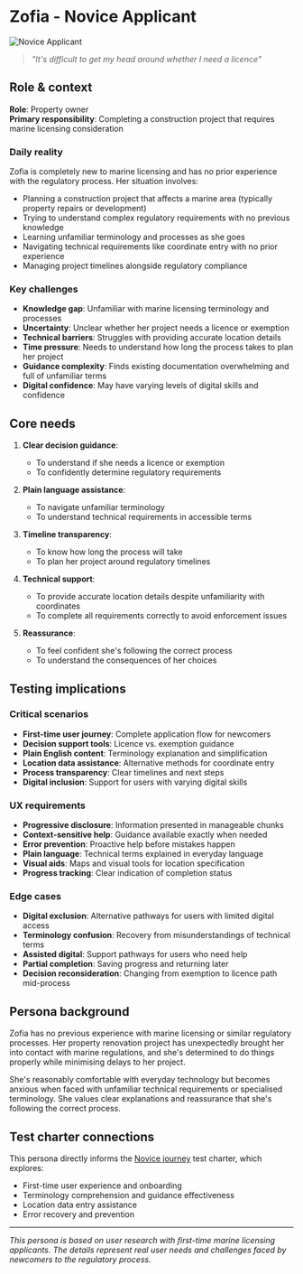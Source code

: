# Zofia - Novice Applicant

![Novice Applicant](https://via.placeholder.com/800x400?text=Zofia+-+Novice+Applicant)

> _"It's difficult to get my head around whether I need a licence"_

## Role & context

**Role**: Property owner  
**Primary responsibility**: Completing a construction project that requires marine licensing consideration

### Daily reality

Zofia is completely new to marine licensing and has no prior experience with the regulatory process. Her situation involves:

- Planning a construction project that affects a marine area (typically property repairs or development)
- Trying to understand complex regulatory requirements with no previous knowledge
- Learning unfamiliar terminology and processes as she goes
- Navigating technical requirements like coordinate entry with no prior experience
- Managing project timelines alongside regulatory compliance

### Key challenges

- **Knowledge gap**: Unfamiliar with marine licensing terminology and processes
- **Uncertainty**: Unclear whether her project needs a licence or exemption
- **Technical barriers**: Struggles with providing accurate location details
- **Time pressure**: Needs to understand how long the process takes to plan her project
- **Guidance complexity**: Finds existing documentation overwhelming and full of unfamiliar terms
- **Digital confidence**: May have varying levels of digital skills and confidence

## Core needs

1. **Clear decision guidance**:

   - To understand if she needs a licence or exemption
   - To confidently determine regulatory requirements

2. **Plain language assistance**:

   - To navigate unfamiliar terminology
   - To understand technical requirements in accessible terms

3. **Timeline transparency**:

   - To know how long the process will take
   - To plan her project around regulatory timelines

4. **Technical support**:

   - To provide accurate location details despite unfamiliarity with coordinates
   - To complete all requirements correctly to avoid enforcement issues

5. **Reassurance**:
   - To feel confident she's following the correct process
   - To understand the consequences of her choices

## Testing implications

### Critical scenarios

- **First-time user journey**: Complete application flow for newcomers
- **Decision support tools**: Licence vs. exemption guidance
- **Plain English content**: Terminology explanation and simplification
- **Location data assistance**: Alternative methods for coordinate entry
- **Process transparency**: Clear timelines and next steps
- **Digital inclusion**: Support for users with varying digital skills

### UX requirements

- **Progressive disclosure**: Information presented in manageable chunks
- **Context-sensitive help**: Guidance available exactly when needed
- **Error prevention**: Proactive help before mistakes happen
- **Plain language**: Technical terms explained in everyday language
- **Visual aids**: Maps and visual tools for location specification
- **Progress tracking**: Clear indication of completion status

### Edge cases

- **Digital exclusion**: Alternative pathways for users with limited digital access
- **Terminology confusion**: Recovery from misunderstandings of technical terms
- **Assisted digital**: Support pathways for users who need help
- **Partial completion**: Saving progress and returning later
- **Decision reconsideration**: Changing from exemption to licence path mid-process

## Persona background

Zofia has no previous experience with marine licensing or similar regulatory processes. Her property renovation project has unexpectedly brought her into contact with marine regulations, and she's determined to do things properly while minimising delays to her project.

She's reasonably comfortable with everyday technology but becomes anxious when faced with unfamiliar technical requirements or specialised terminology. She values clear explanations and reassurance that she's following the correct process.

## Test charter connections

This persona directly informs the [Novice journey](../test-charters/novice-journey.md) test charter, which explores:

- First-time user experience and onboarding
- Terminology comprehension and guidance effectiveness
- Location data entry assistance
- Error recovery and prevention

---

_This persona is based on user research with first-time marine licensing applicants. The details represent real user needs and challenges faced by newcomers to the regulatory process._
